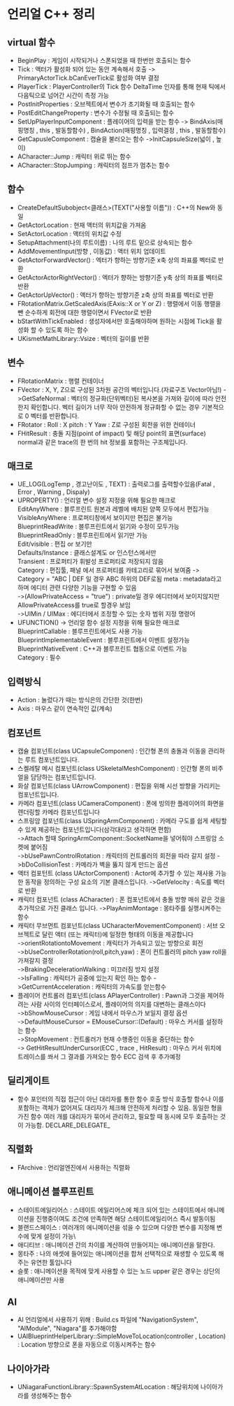 # 언리얼 C++ 정리

## virtual 함수
- BeginPlay : 게임이 시작되거나 스폰되었을 때 한번만 호출되는 함수  
- Tick : 액터가 활성화 되어 있는 동안 계속해서 호출 -> PrimaryActorTick.bCanEverTick로 활성화 여부 결정
- PlayerTick : PlayerController의 Tick 함수  DeltaTime 인자를 통해 현재 틱에서 다음틱으로 넘어간 시간이 측정 가능
- PostInitProperties : 오브젝트에서 변수가 초기화될 때 호출되는 함수  
- PostEditChangeProperty : 변수가 수정될 때 호출되는 함수  
- SetUpPlayerInputComponent : 플레이어의 입력을 받는 함수 -> BindAxis(매핑명칭 , this , 발동할함수) , BindAction(매핑명칭 , 입력결정 , this , 발동할함수)
- GetCapusleComponent : 캡슐을 불러오는 함수
->InitCapsuleSize(넓이 , 높이)
- ACharacter::Jump : 캐릭터 위로 뛰는 함수
- ACharacter::StopJumping : 캐릭터의 점프가 멈추는 함수

## 함수
- CreateDefaultSubobject<클래스>(TEXT("사용할 이름")) : C++의 New와 동일
- GetActorLocation : 현재 액터의 위치값을 가져옴
- SetActorLocation : 액터의 위치값 수정
- SetupAttachment(나의 루트이름) : 나의 루트 밑으로 상속되는 함수
- AddMovementInput(방향 , 이동값) : 액터 위치 업데이트
- GetActorForwardVector() : 엑터가 향하는 방향기준 x축 상의 좌표를 벡터로 반환
- GetActorActorRightVector() : 엑터가 향하는 방향기준 y축 상의 좌표를 벡터로 반환
- GetActorUpVector() : 액터가 향하는 방향기준 z축 상의 좌표를 벡터로 반환
- FRotationMatrix.GetScaledAxis(EAxis::X or Y or Z) : 행렬에서 이동 행렬을 뺀 순수하게 회전에 대한 행렬이면서 FVector로 반환
- bStartWithTickEnabled : 생성자에서만 호출해야하며 원하는 시점에 Tick을 활성화 할 수 있도록 하는 함수
- UKismetMathLibrary::Vsize : 벡터의 길이를 반환

## 변수
- FRotationMatrix : 행렬 컨테이너
- FVector : X, Y, Z으로 구성된 3차원 공간의 벡터입니다.(자료구조 Vector아님!)
->GetSafeNormal : 벡터의 정규화(단위벡터)된 복사본을 가져와 길이에 따라 안전한지 확인합니다. 벡터 길이가 너무 작아 안전하게 정규화할 수 없는 경우 기본적으로 0 벡터를 반환합니다.
- FRotator : Roll : X pitch : Y  Yaw : Z로 구성된 회전을 위한 컨테이너
- FHitResult : 충돌 지점(point of impact) 및 해당 point의 표면(surface) normal과 같은 trace의 한 번의 hit 정보를 포함하는 구조체입니다.

## 매크로
- UE_LOG(LogTemp , 경고난이도 , TEXT) : 출력로그를 출력할수있음(Fatal , Error , Warning , Dispaly)
- UPROPERTY() : 언리얼 변수 설정 지정을 위해 필요한 매크로  
EditAnyWhere : 블루프린트 원본과 레벨에 배치된 양쪽 모두에서 편집가능  
VisibleAnyWhere : 프로퍼티창에서 보이지만 편집은 불가능  
BlueprintReadWrite : 블루프린트에서 읽기와 수정이 모두가능  
BlueprintReadOnly : 블루프린트에서 읽기만 가능  
Edit/visible : 편집 or 보기만  
Defaults/Instance : 클래스설계도 or 인스턴스에서만  
Transient : 프로퍼티가 휘발성 프로퍼티로 저장되지 않음  
Category : 편집툴, 패널 에서 프로퍼티를 카테고리로 묶어서 보여줌 -> Category = "ABC | DEF  일 경우 ABC 하위의 DEF로됨
meta : metadata라고 하며 에디터 관련 다양한 기능을 구현할 수 있음  
->(AllowPrivateAccess = "true") : private일 경우 에디터에서 보이지않지만 AllowPrivateAccess를 true로 할경우 보임  
->UIMin / UIMax : 에디터에서 조정할 수 있는 숫자 범위 지정 명령어  
- UFUNCTION() -> 언리얼 함수 설정 지정을 위해 필요한 매크로  
BlueprintCallable : 블루프린트에서도 사용 가능   
BlueprintImplementableEvent  : 블루프린트에서 이벤트 설정가능  
BlueprintNativeEvent  : C++과 블루프린트 협동으로 이벤트 가능  
Category : 필수

## 입력방식
- Action : 눌렀다가 때는 방식은의 간단한 것(한번)
- Axis : 마우스 같이 연속적인 값(계속)

## 컴포넌트
- 캡슐 컴포넌트(class UCapsuleComponen) : 인간형 폰의 충돌과 이동을 관리하는 루트 컴포넌트입니다. 
- 스켈레탈 메시 컴포넌트(class USkeletalMeshComponent) : 인간형 폰의 비주얼을 담당하는 컴포넌트입니다.
- 화살 컴포넌트(class UArrowComponent) : 편집을 위해 시선 방향을 가리키는 컴포넌트입니다. 
- 카메라 컴포넌트(class UCameraComponent) : 폰에 빙의한 플레이어의 화면을 렌더링할 카메라 컴포넌트입니다
- 스프링암 컴포넌트(class USpringArmComponent) : 카메라 구도를 쉽게 세팅할 수 있게 제공하는 컴포넌트입니다(삼각대라고 생각하면 편함)  
->Attach 할때 SpringArmComponent::SocketName을 넣어줘야 스프링암 소켓에 붙어짐  
->bUsePawnControlRotation : 캐릭터의 컨트롤러의 회전을 따라 갈지 설정 
->bDoCollisionTest : 카메라가 벽을 뚫지 않게 만드는 옵션
- 액터 컴포턴트 (class UActorComponent) : Actor에 추가할 수 있는 재사용 가능한 동작을 정의하는 구성 요소의 기본 클래스입니다.
->GetVelocity : 속도를 벡터로 반환
- 캐릭터 컴포넌트 (class ACharacter) : 폰 컴포넌트에서 충돌 방향 매쉬 같은 것을 추가적으로 가진 클래스 입니다.
->PlayAnimMontage : 몽타주를 실행시켜주는 함수
- 캐릭터 무브먼트 컴포넌트(class UCharacterMovementComponent) : 서브 오브젝트로 달린 액터 (또는 캐릭터)에 일정한 형태의 이동을 제공합니다  
->orientRotationtoMovement : 캐릭터가 가속되고 있는 방향으로 회전  
->bUseControllerRotation(roll,pitch,yaw) : 폰이 컨트롤러의 pitch yaw roll을 가져갈지 결정  
->BrakingDecelerationWalking : 미끄러짐 방지 설정  
->IsFalling : 캐릭터가 공중에 있는지 확인 하는 함수
->GetCurrentAcceleration : 캐릭터의 가속도를 얻는함수
- 플레이어 컨트롤러 컴포넌트(class APlayerController) : Pawn과 그것을 제어하려는 사람 사이의 인터페이스로서, 플레이어의 의지를 대변하는 클래스이다  
->bShowMouseCursor : 게임 내에서 마우스가 보일지 결정 옵션  
->DefaultMouseCursor = EMouseCursor::(Default) : 마우스 커서를 설정하는 함수  
->StopMovement : 컨트롤러가 현재 수행중인 이동을 중단하는 함수  
-> GetHitResultUnderCursor(ECC , trace , HitResult) : 마우스 커서 위치에 트레이스를 쏴서 그 결과를 가져오는 함수 
ECC 검색 후 추가예정

## 딜리게이트
- 함수 포인터의 직접 접근이 아닌 대리자를 통한 함수 호출 방식 
호출할 함수나 이를 포함하는 객체가 없어져도 대리자가 체크해 안전하게 처리할 수 있음. 
동일한 형을 가진 함수 여러 개를 대리자가 묶어서 관리하고, 필요할 때 동시에 모두 호출하는 것이 가능함.
DECLARE_DELEGATE_

## 직렬화
- FArchive : 언리얼엔진에서 사용하는 직렬화

## 애니메이션 블루프린트
- 스테이트에일리어스 : 스테이트 에일리어스에 체크 되어 있는 스테이트에서 애니메이션을 진행중이여도 조건에 만족하면 해당 스테이트에일리어스 즉시 발동이됨
- 블랜드스페이스 : 여러개의 에니메이션을 섞을 수 있으며 다양한 변수를 지정해 변수에 맞게 설정이 가능\
- 애디티브 :  애니메이션 간의 차이를 계산하여 만들어지는 애니메이션을 말한다.
- 몽타주 : 나의 애셋에 들어있는 애니메이션을 합쳐 선택적으로 재생할 수 있도록 해주는 유연한 툴입니다
- 슬롯 : 애니메이션을 목적에 맞게 사용할 수 있는 노드 upper 같은 경우는 상단의 애니메이션만 사용

## AI
- AI 언리얼에서 사용하기 위해 : Build.cs 파일에 "NavigationSystem", "AIModule", "Niagara"를 추가해야함
- UAIBlueprintHelperLibrary::SimpleMoveToLocation(controller , Location)  : Location 방향으로 폰을 자동으로 이동시켜주는 함수 

## 나이아가라
- UNiagaraFunctionLibrary::SpawnSystemAtLocation : 해당위치에 나이아가라를 생성해주는 함수